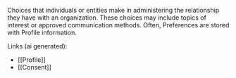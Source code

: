 Choices that individuals or entities make in administering the relationship they have with an organization. These choices may include topics of interest or approved communication methods. Often, Preferences are stored with Profile information.

Links (ai generated):
 - [[Profile]]
 - [[Consent]]
